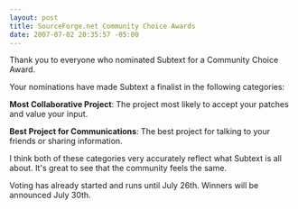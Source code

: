 ```yaml
---
layout: post
title: SourceForge.net Community Choice Awards
date: 2007-07-02 20:35:57 -05:00
---
```


Thank you to everyone who nominated Subtext for a Community Choice Award.

Your nominations have made Subtext a finalist in the following categories:

**Most Collaborative Project**: The project most likely to accept your patches and value your input.

**Best Project for Communications**: The best project for talking to your friends or sharing information.

I think both of these categories very accurately reflect what Subtext is all about. It's great to see that the community feels the same.

Voting has already started and runs until July 26th. Winners will be announced July 30th.
